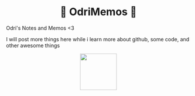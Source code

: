 
<h1 align="center"> 💖 OdriMemos 💖 </h1>
Odri's Notes and Memos &lt;3

I will post more things here while i learn more about github, some code, and other awesome things

<div align="center"><img src="https://media.giphy.com/media/dz1b117ztVkHBG6b6p/giphy.gif" width="100"></div>

